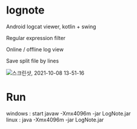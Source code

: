 # lognote

Android logcat viewer, kotlin + swing

Regular expression filter

Online / offline log view

Save split file by lines

![스크린샷, 2021-10-08 13-51-16](https://user-images.githubusercontent.com/75207513/136500569-f72dacf7-0e80-40b8-8c11-e469bbc7b49d.png)

# Run
windows : start javaw -Xmx4096m -jar LogNote.jar\
linux : java -Xmx4096m -jar LogNote.jar
